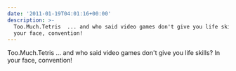 ```yaml
---
date: '2011-01-19T04:01:16+00:00'
description: >-
  Too.Much.Tetris  ... and who said video games don't give you life skills? In
  your face, convention!
---
```

Too.Much.Tetris  ... and who said video games don't give you life skills? In your face, convention!
